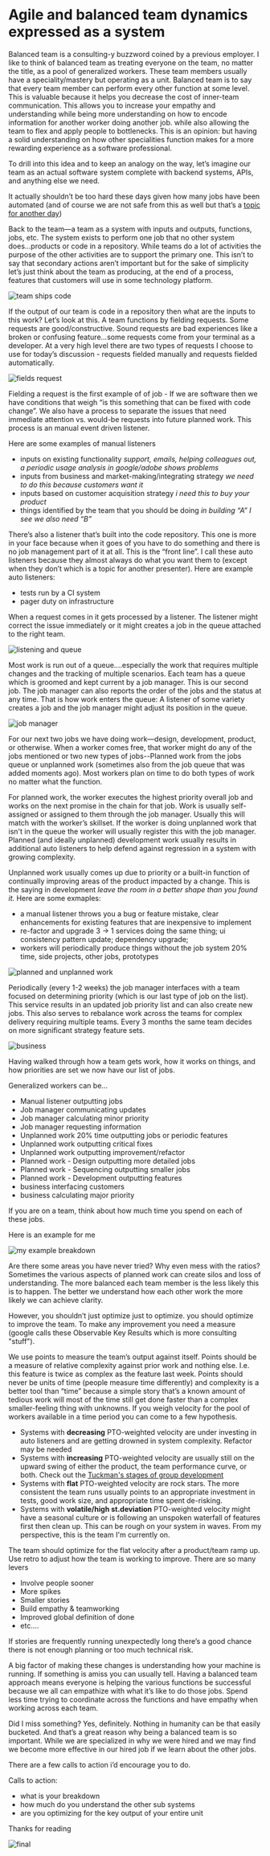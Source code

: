 
# Agile and balanced team dynamics expressed as a system

Balanced team is a consulting-y buzzword coined by a previous employer. I like to think of balanced team as treating everyone on the team, no matter the title, as a pool of generalized workers. These team members usually have a speciality/mastery but operating as a unit. Balanced team is to say that every team member can perform every other function at some level. This is valuable because it helps you decrease the cost of inner-team communication. This allows you to increase your empathy and understanding while being more understanding on how to encode information for another worker doing another job. while also allowing the team to flex and apply  people to bottlenecks. This is an opinion: but having a solid understanding on how other specialities function makes for a more rewarding experience as a software professional. 

To drill into this idea and to keep an analogy on the way, let’s imagine our team as an actual software system complete with backend systems, APIs, and anything else we need. 

It actually shouldn’t be too hard these days given how many jobs have been automated (and of course we are not safe from this as well but that’s a [topic for another day](https://www.youtube.com/watch?v=7Pq-S557XQU))

Back to the team—a team as a system with inputs and outputs, functions, jobs, etc. The system exists to perform one job that no other system does...products or code in a repository. While teams do a lot of activities the purpose of the other activities are to support the primary one. This isn’t to say that secondary actions aren’t important but for the sake of simplicity let’s just think about the team as producing, at the end of a process, features that customers will use in some technology platform. 

![team ships code](https://github.com/ghudgins/product-grahamagement/blob/main/resources/team-ships-code.png?raw=true)

If the output of our team is code in a repository then what are the inputs to this work? Let’s look at this. A team functions by fielding requests. Some requests are good/constructive. Sound requests are bad experiences like a broken or confusing feature...some requests come from your terminal as a developer. At a very high level there are two types of requests I choose to use for today’s discussion - requests fielded manually and requests fielded automatically.

![fields request](https://github.com/ghudgins/product-grahamagement/blob/main/resources/fields-request.png?raw=true)

Fielding a request is the first example of of job - If we are software then we have conditions that weigh “is this something that can be fixed with code change”. We also have a process to separate the issues that need immediate attention vs. would-be requests into future planned work. This process is an manual event driven listener. 

Here are some examples of manual listeners

* inputs on existing functionality  _support, emails, helping colleagues out, a periodic usage analysis in google/adobe shows problems_
* inputs from business and market-making/integrating strategy _we need to do this because customers want it_
* inputs based on customer acquisition strategy _i need this to buy your product_
* things identified by the team that you should be doing _in building “A” I see we also need “B”_

There’s also a listener that’s built into the code repository. This one is more in your face because when it goes of you have to do something and there is no job management part of it at all. This is the “front line”. I call these auto listeners because they almost always do what you want them to (except when they don’t which is a topic for another presenter). Here are example auto listeners: 

* tests run by a CI system 
* pager duty on infrastructure

When a request comes in it gets processed by a listener. The listener might correct the issue immediately or it might creates a job in the queue attached to the right team. 

![listening and queue](https://github.com/ghudgins/product-grahamagement/blob/main/resources/listening-and-queue.png?raw=true)

Most work is run out of a queue....especially the work that requires multiple changes and the tracking of multiple scenarios. Each team has a queue which is groomed and kept current by a job manager. This is our second job. The job manager can also reports the order of the jobs and the status at any time. That is how work enters the queue: A listener of some variety creates a job and the job manager might adjust its position in the queue. 

![job manager](https://github.com/ghudgins/product-grahamagement/blob/main/resources/jobmanager.png?raw=true)

For our next two jobs we have doing work—design, development, product, or otherwise. When a worker comes free, that worker might do any of the jobs mentioned or two new types of jobs--Planned work from the jobs queue or unplanned work (sometimes also from the job queue that was added moments ago). Most workers plan on time to do both types of work no matter what the function. 

For planned work, the worker executes the highest priority overall job and works on the next promise in the chain for that job. Work is usually self-assigned or assigned to them through the job manager. Usually this will match with the worker’s skillset. If the worker is doing unplanned work that isn't in the queue the worker will usually register this with the job manager. Planned (and ideally unplanned) development work usually results in additional auto listeners to help defend against regression in a system with growing complexity. 

Unplanned work usually comes up due to priority or a built-in function of continually improving areas of the product impacted by a change. This is the saying in development _leave the room in a better shape than you found it._ Here are some exmaples:

* a manual listener throws you a bug or feature mistake, clear enhancements for existing features that are inexpensive to implement
* re-factor and upgrade 3 -> 1 services doing the same thing; ui consistency pattern update; dependency upgrade;  
* workers will periodically produce things without the job system 20% time, side projects, other jobs, prototypes

![planned and unplanned work](https://github.com/ghudgins/product-grahamagement/blob/main/resources/planned-unplanned-work.png?raw=true)

Periodically (every 1-2 weeks) the job manager interfaces with a team focused on determining priority (which is our last type of job on the list). This service results in an updated job priority list and can also create new jobs. This also serves to rebalance work across the teams for complex delivery requiring multiple teams. Every 3 months the same team decides on more significant strategy feature sets.

![business](https://github.com/ghudgins/product-grahamagement/blob/main/resources/business.png?raw=true)

Having walked through how a team gets work, how it works on things, and how priorities are set we now have our list of jobs. 

Generalized workers can be...

* Manual listener outputting jobs
* Job manager communicating updates
* Job manager calculating minor priority
* Job manager requesting information
* Unplanned work 20% time outputting jobs or periodic features
* Unplanned work outputting critical fixes
* Unplanned work outputting improvement/refactor
* Planned work - Design outputting more detailed jobs
* Planned work - Sequencing outputting smaller jobs
* Planned work - Development outputting features
* business interfacing customers
* business calculating major priority

If you are on a team, think about how much time you spend on each of these jobs. 

Here is an example for me

![my example breakdown](https://github.com/ghudgins/product-grahamagement/blob/main/resources/example-graham-json.png?raw=true)



Are there some areas you have never tried? Why even mess with the ratios? Sometimes the various aspects of planned work can create silos and loss of understanding. The more balanced each team member is the less likely this is to happen. The better we understand how each other work the more likely we can achieve clarity. 

However, you shouldn’t just optimize just to optimize. you should optimize to improve the team. To make any improvement you need a measure (google calls these Observable Key Results which is more consulting "stuff").

We use points to measure the team’s output against itself. Points should be a measure of relative complexity against prior work and nothing else. I.e. this feature is twice as complex as the feature last week. Points should never be units of time (people measure time differently) and complexity is a better tool than “time” because a simple story that’s a known amount of tedious work will most of the time still get done faster than a complex smaller-feeling thing with unknowns. If you weigh velocity for the pool of workers available in a time period you can come to a few hypothesis. 

* Systems with **decreasing** PTO-weighted velocity are under investing in auto listeners and are getting drowned in system complexity. Refactor may be needed
* Systems with **increasing** PTO-weighted velocity are usually still on the upward swing of either the product, the team performance curve, or both. Check out the [Tuckman's stages of group development](https://en.wikipedia.org/wiki/Tuckman%27s_stages_of_group_development)
* Systems with **flat** PTO-weighted velocity are rock stars. The more consistent the team runs usually points to an appropriate investment in tests, good work size, and appropriate time spent de-risking. 
* Systems with **volatile/high st.deviation** PTO-weighted velocity might have a seasonal culture or is following an unspoken waterfall of features first then clean up. This can be rough on your system in waves. From my perspective, this is the team I'm currently on.

The team should optimize for the flat velocity after a product/team ramp up. Use retro to adjust how the team is working to improve. There are so many levers
* Involve people sooner
* More spikes
* Smaller stories
* Build empathy & teamworking 
* Improved global definition of done 
* etc….

If stories are frequently running unexpectedly long there’s a good chance there is not enough planning or too much technical risk. 

A big factor of making these changes is understanding how your machine is running. If something is amiss you can usually tell. Having a balanced team approach means everyone is helping the various functions be successful because we all can empathize with what it’s like to do those jobs. Spend less time trying to coordinate across the functions and have empathy when working across each team. 


Did I miss something? Yes, definitely. Nothing in humanity can be that easily bucketed. And that’s a great reason why being a balanced team is so important. While we are specialized in why we were hired and we may find we become more effective in our hired job if we learn about the other jobs.

There are a few calls to action i’d encourage you to do.

Calls to action:
* what is your breakdown
* how much do you understand the other sub systems
* are you optimizing for the key output of your entire unit

Thanks for reading

![final](https://github.com/ghudgins/product-grahamagement/blob/main/resources/final.png?raw=true)
